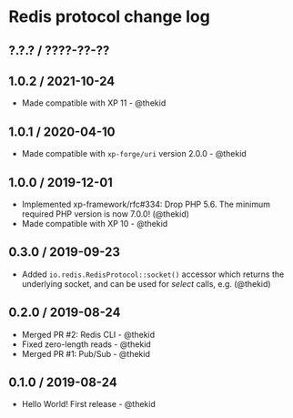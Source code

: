 Redis protocol change log
=========================

## ?.?.? / ????-??-??

## 1.0.2 / 2021-10-24

* Made compatible with XP 11 - @thekid

## 1.0.1 / 2020-04-10

* Made compatible with `xp-forge/uri` version 2.0.0 - @thekid

## 1.0.0 / 2019-12-01

* Implemented xp-framework/rfc#334: Drop PHP 5.6. The minimum required
  PHP version is now 7.0.0!
  (@thekid)
* Made compatible with XP 10 - @thekid

## 0.3.0 / 2019-09-23

* Added `io.redis.RedisProtocol::socket()` accessor which returns the
  underlying socket, and can be used for *select* calls, e.g.
  (@thekid)

## 0.2.0 / 2019-08-24

* Merged PR #2: Redis CLI - @thekid
* Fixed zero-length reads - @thekid
* Merged PR #1: Pub/Sub - @thekid

## 0.1.0 / 2019-08-24

* Hello World! First release - @thekid